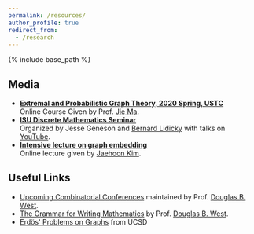 ```yaml
---
permalink: /resources/
author_profile: true
redirect_from:
  - /research
---
```


{% include base_path %}

## Media

- [**Extremal and Probabilistic Graph Theory, 2020 Spring, USTC**](http://staff.ustc.edu.cn/~jiema/ExtrGT2020/)  
Online Course Given by Prof. [Jie Ma](http://staff.ustc.edu.cn/~jiema/).
- [**ISU Discrete Mathematics Seminar**](http://lidicky.name/dmseminar/index.html)  
  Organized by Jesse Geneson and [Bernard Lidicky](http://lidicky.name/) with talks on [YouTube](https://www.youtube.com/channel/UCo-5ZSYnV7U3gHO2X9omCdg).
- [**Intensive lecture on graph embedding**](https://www.youtube.com/watch?v=t3vUwAOhsZ4&list=PLu06QHBZ8gatmrDKVm8g4piPRQyW8QDUZ)  
  Online lecture given by [Jaehoon Kim](https://sites.google.com/view/jaehoon-kim/home).
  

## Useful Links

- [Upcoming Combinatorial Conferences](https://faculty.math.illinois.edu/~west/meetlist.html) maintained by Prof. [Douglas B. West][west].
- [The Grammar for Writing Mathematics](https://faculty.math.illinois.edu/~west/grammar.html) by Prof. [Douglas B. West][west].
- [Erdös' Problems on Graphs](http://www.math.ucsd.edu/~erdosproblems/) from UCSD

[west]: https://faculty.math.illinois.edu/~west/